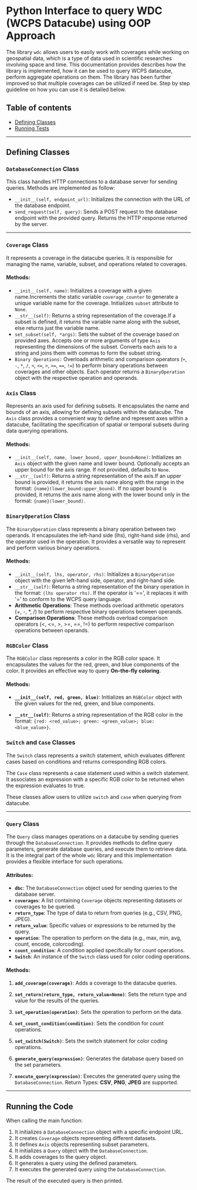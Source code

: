 # Python Interface to query WDC (WCPS Datacube) using OOP Approach

The library `wdc` allows users to easily work with coverages while working on geospatial data, which is a type of data used in scientific researches involving space and time. This documentation provides describes how the library is implemented, how it can be used to query WCPS datacube, perform aggregate operations on them. The library has been further improved so that multiple coverages can be utilized if need be. Step by step guideline on how you can use it is detailed below. 

## Table of contents
+ [Defining Classes](#defining-classes)
+ [Running Tests](#running-the-code)

---


## Defining Classes

### `DatabaseConnection` Class

This class handles HTTP connections to a database server for sending queries. Methods are implemented as follow:

  + `__init__(self, endpoint_url)`: Initializes the connection with the URL of the database endpoint.
  + `send_request(self, query)`: Sends a POST request to the database endpoint with the provided query. Returns the HTTP response returned by the server.

---


### `Coverage` Class

It represents a coverage in the datacube queries. It is responsible for managing the name, variable, subset, and operations related to coverages.
  
  #### Methods:

   + `__init__(self, name)`: Initializes a coverage with a given name.Increments the static variable `coverage_counter` to generate a unique variable name for the coverage. Initializes `subset` attribute to `None`.
   + `__str__(self)`: Returns a string representation of the coverage.If a subset is defined, it returns the variable name along with the subset, else returns just the variable name.
   + `set_subset(self, *args)`: Sets the subset of the coverage based on provided axes. Accepts one or more arguments of type `Axis` representing the dimensions of the subset. Converts each axis to a string and joins them with commas to form the subset string.
   + `Binary Operations:` Overloads arithmetic and comparison operators (`+`, `-`, `*`, `/`, `<`, `<=`, `>`, `>=`, `==`, `!=`) to perform binary operations between coverages and other objects. Each operator returns a `BinaryOperation` object with the respective operation and operands.


### `Axis` Class

Represents an axis used for defining subsets. It encapsulates the name and bounds of an axis, allowing for defining subsets within the datacube. The `Axis` class provides a convenient way to define and represent axes within a datacube, facilitating the specification of spatial or temporal subsets during data querying operations.

  #### Methods: 

   + `__init__(self, name, lower_bound, upper_bound=None)`: Initializes an `Axis` object with the given name and lower bound. Optionally accepts an upper bound for the axis range. If not provided, defaults to `None`.
   + `__str__(self)`: Returns a string representation of the axis.If an upper bound is provided, it returns the axis name along with the range in the format: `{name}(lower_bound:upper_bound)`. If no upper bound is provided, it returns the axis name along with the lower bound only in the format: `{name}(lower_bound)`.


### `BinaryOperation` Class

The `BinaryOperation` class represents a binary operation between two operands. It encapsulates the left-hand side (lhs), right-hand side (rhs), and the operator used in the operation. It provides a versatile way to represent and perform various binary operations.

  #### Methods:

   + `__init__(self, lhs, operator, rhs)`: Initializes a `BinaryOperation` object with the given left-hand side, operator, and right-hand side.
   + `__str__(self)`: Returns a string representation of the binary operation in the format: `(lhs operator rhs)`. If the operator is '==', it replaces it with '=' to conform to the WCPS query language.
   + **Arithmetic Operations**: These methods overload arithmetic operators (+, -, *, /) to perform respective binary operations between operands.
   + **Comparison Operations**: These methods overload comparison operators (<, <=, >, >=, ==, !=) to perform respective comparison operations between operands.


### `RGBColor` Class

The `RGBColor` class represents a color in the RGB color space. It encapsulates the values for the red, green, and blue components of the color. It provides an effective way to query **On-the-fly coloring**. 

  #### Methods:

   + **`__init__(self, red, green, blue)`**: Initializes an `RGBColor` object with the given values for the red, green, and blue components.

   + **`__str__(self)`**: Returns a string representation of the RGB color in the format: `{red: <red_value>; green: <green_value>; blue: <blue_value>}`.

### `Switch` and `Case` Classes 

The `Switch` class represents a switch statement, which evaluates different cases based on conditions and returns corresponding RGB colors.

The `Case` class represents a case statement used within a switch statement. It associates an expression with a specific RGB color to be returned when the expression evaluates to true.

These classes allow users to utilize `switch` and `case` when querying from datacube.


---


### `Query` Class

The `Query` class manages operations on a datacube by sending queries through the `DatabaseConnection`. It provides methods to define query parameters, generate database queries, and execute them to retrieve data. It is the integral part of the whole `wdc` library and this implementation provides a flexible interface for such operations.

  #### Attributes:

   - **`dbc`**: The `DatabaseConnection` object used for sending queries to the database server.
   - **`coverages`**: A list containing `Coverage` objects representing datasets or coverages to be queried.
   - **`return_type`**: The type of data to return from queries (e.g., CSV, PNG, JPEG).
   - **`return_value`**: Specific values or expressions to be returned by the query.
   - **`operation`**: The operation to perform on the data (e.g., max, min, avg, count, encode, colorcoding).
   - **`count_condition`**: A condition applied specifically for count operations.
   - **`Switch`**: An instance of the `Switch` class used for color coding operations.

  #### Methods:

   1. **`add_coverage(coverage)`**: Adds a coverage to the datacube queries.

   2. **`set_return(return_type, return_value=None)`**: Sets the return type and value for the results of the queries.

   3. **`set_operation(operation)`**: Sets the operation to perform on the data.

   4. **`set_count_condition(condition)`**: Sets the condition for count operations.

   5. **`set_switch(Switch)`**: Sets the switch statement for color coding operations.

   6. **`generate_query(expression)`**: Generates the database query based on the set parameters.

   7. **`execute_query(expression)`**: Executes the generated query using the `DatabaseConnection`. Return Types: **CSV**, **PNG**, **JPEG** are supported.

---

## Running the Code

When calling the main function:

1. It initializes a `DatabaseConnection` object with a specific endpoint URL.
2. It creates `Coverage` objects representing different datasets.
3. It defines `Axis` objects representing subset parameters.
4. It initializes a `Query` object with the `DatabaseConnection`.
5. It adds coverages to the query object.
6. It generates a query using the defined parameters.
7. It executes the generated query using the `DatabaseConnection`.

The result of the executed query is then printed.


